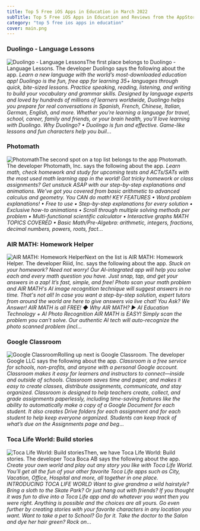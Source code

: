 ```yaml
---
title: Top 5 Free iOS Apps in Education in March 2022
subTitle: Top 5 Free iOS Apps in Education and Reviews from the AppStore in March 2022.
category: "top 5 free ios apps in education"
cover: main.png
---
```


### Duolingo - Language Lessons

![Duolingo - Language Lessons](https://is1-ssl.mzstatic.com/image/thumb/Purple122/v4/ae/7f/bc/ae7fbc05-0ebb-208d-0963-cfc84aae2bba/AppIcon-0-1x_U007emarketing-0-7-0-85-220.png/100x100bb.png)The first place belongs to Duolingo - Language Lessons. The developer Duolingo says the following about the app. _Learn a new language with the world’s most-downloaded education app! Duolingo is the fun, free app for learning 35+ languages through quick, bite-sized lessons. Practice speaking, reading, listening, and writing to build your vocabulary and grammar skills.   Designed by language experts and loved by hundreds of millions of learners worldwide, Duolingo helps you prepare for real conversations in Spanish, French, Chinese, Italian, German, English, and more.  Whether you’re learning a language for travel, school, career, family and friends, or your brain health, you’ll love learning with Duolingo.  Why Duolingo? • Duolingo is fun and effective. Game-like lessons and fun characters help you buil_...

### Photomath

![Photomath](https://is2-ssl.mzstatic.com/image/thumb/Purple116/v4/9a/7b/9b/9a7b9b54-d939-7a6f-da6d-b29fbd78f3a9/AppIcon-0-0-1x_U007emarketing-0-7-0-0-85-220.png/100x100bb.png)The second spot on a top list belongs to the app Photomath. The developer Photomath, Inc. says the following about the app. _Learn math, check homework and study for upcoming tests and ACTs/SATs with the most used math learning app in the world! Got tricky homework or class assignments? Get unstuck ASAP with our step-by-step explanations and animations.     We’ve got you covered from basic arithmetic to advanced calculus and geometry. You CAN do math!   KEY FEATURES • Word problem explanations! • Free to use • Step-by-step explanations for every solution  • Exclusive how-to animations • Scroll through multiple solving methods per problem • Multi-functional scientific calculator  • Interactive graphs  MATH TOPICS COVERED • Basic Math/Pre-Algebra: arithmetic, integers, fractions, decimal numbers, powers, roots, fact_...

### AIR MATH: Homework Helper

![AIR MATH: Homework Helper](https://is5-ssl.mzstatic.com/image/thumb/Purple116/v4/7e/72/69/7e726992-8948-a418-11fd-2cb39fab78dd/AppIcon-1x_U007emarketing-0-7-0-85-220.png/100x100bb.png)Next on the list is AIR MATH: Homework Helper. The developer Riiid, Inc. says the following about the app. _Stuck on your homework?  Need not worry!  Our AI-integrated app will help you solve each and every math question you have.  Just snap, tap, and get your answers in a zap!  It’s fast, simple, and free!  Photo scan your math problem and AIR MATH's AI image recognition technique will suggest answers in no time.  That's not all!  In case you want a step-by-step solution, expert tutors from around the world are here to give answers via live chat!  You Ask? We Answer!  AIR MATH is all FREE!  ◆ Why AIR MATH? ► AI Education Technology + AI Photo Recognition  AIR MATH is EASY!  Simply scan the problem you can’t solve. Our authentic AI tech will auto-recognize the photo scanned problem (incl_...

### Google Classroom

![Google Classroom](https://is2-ssl.mzstatic.com/image/thumb/Purple112/v4/4a/15/8a/4a158a76-6d71-ac47-91f5-f0d12532ef83/AppIcon-0-1x_U007emarketing-0-6-0-0-85-220.png/100x100bb.png)Rolling up next is Google Classroom. The developer Google LLC says the following about the app. _Classroom is a free service for schools, non-profits, and anyone with a personal Google account. Classroom makes it easy for learners and instructors to connect—inside and outside of schools. Classroom saves time and paper, and makes it easy to create classes, distribute assignments, communicate, and stay organized.  Classroom is designed to help teachers create, collect, and grade assignments paperlessly, including time-saving features like the ability to automatically make a copy of a Google Document for each student. It also creates Drive folders for each assignment and for each student to help keep everyone organized.  Students can keep track of what’s due on the Assignments page and beg_...

### Toca Life World: Build stories

![Toca Life World: Build stories](https://is5-ssl.mzstatic.com/image/thumb/Purple116/v4/d8/59/56/d859569a-5387-47c1-5d4c-61a479ed4277/AppIcon-0-0-1x_U007emarketing-0-0-0-6-0-0-sRGB-0-0-0-GLES2_U002c0-512MB-85-220-0-0.png/100x100bb.png)Then, we have Toca Life World: Build stories. The developer Toca Boca AB says the following about the app. _Create your own world and play out any story you like with Toca Life World. You’ll get all the fun of your other favorite Toca Life apps such as City, Vacation, Office, Hospital and more, all together in one place.   INTRODUCING TOCA LIFE WORLD Want to give grandma a wild hairstyle? Bring a sloth to the Skate Park? Or just hang out with friends? If you thought it was fun to dive into a Toca Life app and do whatever you want then you were right. Anything is possible and the choices are all yours.   Go even further by creating stories with your favorite characters in any location you want. Want to take a pet to School? Go for it. Take the doctor to the Salon and dye her hair green? Rock on_...

